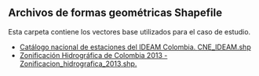 ## Archivos de formas geométricas Shapefile

Esta carpeta contiene los vectores base utilizados para el caso de estudio.

* [Catálogo nacional de estaciones del IDEAM Colombia. ](http://dhime.ideam.gov.co/atencionciudadano/)[CNE_IDEAM.shp](http://bart.ideam.gov.co/cneideam/CNE_IDEAM.zip)
* [Zonificación Hidrográfica de Colombia 2013 - Zonificacion_hidrografica_2013.shp. ](http://bart.ideam.gov.co/cneideam/Capasgeo/Zonificacion_Hidrografica_2013.zip)




